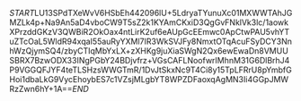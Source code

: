 $START$LU13SPdTXeWvV6HSbEh442096lU+5LdryaTYunuXc01MXWWTAhJGMZLk4p+Na9An5aD4vboCW9T5sZ2k1KYAmCKxiD3QgGvFNklVk3lc/1aowkXPrzddGKzV3QWBiR2OkOax4ntLirK2uf6eAUpGcEEmwc0ApCtwPAU5vhYTuZTcOaL5WldR94xqaI55auRyYXMl7IR3WkSVJFy8NmxtOTqAcuFSyDCY3NnhWzQjymSQ4/zbyCTIqMbYxLX+zXHKg9juXiaSWgN2Qx6ewEwaDn8VMUUSBRX7BzwODX33INgPGbY24BDjvfrz+VGsCAFLNoofwrIMhnM31G6DlBrhJ4P9VGGQFJYF4teTLSHzsWWGTmR/1DvJtSkxNc9T4Ci8y15TpLFRrU8pYmbfGHoi1dbaLkG9VycEhoybES7c1VZsjMLgbYT8WPZDFaoxqAgMN3Ii4GGpJMWRzZwn6hY+1A==$END$